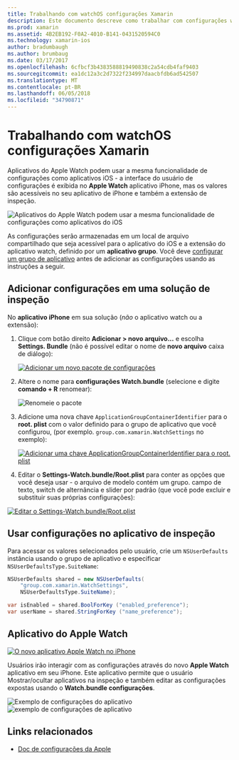 ```yaml
---
title: Trabalhando com watchOS configurações Xamarin
description: Este documento descreve como trabalhar com configurações watchOS Xamarin. Ele discute configurações adicionando a uma solução de aplicativo de inspeção, usando essas configurações de aplicativo e o aplicativo Apple Watch no iPhone.
ms.prod: xamarin
ms.assetid: 4B2EB192-F0A2-4010-B141-0431520594C0
ms.technology: xamarin-ios
author: bradumbaugh
ms.author: brumbaug
ms.date: 03/17/2017
ms.openlocfilehash: 6cfbcf3b4383588819490838c2a54cdb4faf9403
ms.sourcegitcommit: ea1dc12a3c2d7322f234997daacbfdb6ad542507
ms.translationtype: MT
ms.contentlocale: pt-BR
ms.lasthandoff: 06/05/2018
ms.locfileid: "34790871"
---
```

# <a name="working-with-watchos-settings-in-xamarin"></a>Trabalhando com watchOS configurações Xamarin

Aplicativos do Apple Watch podem usar a mesma funcionalidade de configurações como aplicativos iOS - a interface do usuário de configurações é exibida no **Apple Watch** aplicativo iPhone, mas os valores são acessíveis no seu aplicativo de iPhone e também a extensão de inspeção.

![](settings-images/intro.png "Aplicativos do Apple Watch podem usar a mesma funcionalidade de configurações como aplicativos do iOS")

As configurações serão armazenadas em um local de arquivo compartilhado que seja acessível para o aplicativo do iOS e a extensão do aplicativo watch, definido por um **aplicativo grupo**. Você deve [configurar um grupo de aplicativo](~/ios/watchos/app-fundamentals/app-groups.md) antes de adicionar as configurações usando as instruções a seguir.

## <a name="add-settings-in-a-watch-solution"></a>Adicionar configurações em uma solução de inspeção

No **aplicativo iPhone** em sua solução (*não* o aplicativo watch ou a extensão):

1. Clique com botão direito **Adicionar > novo arquivo...**  e escolha **Settings. Bundle** (não é possível editar o nome de **novo arquivo** caixa de diálogo):

   [![](settings-images/settings-add-sml.png "Adicionar um novo pacote de configurações")](settings-images/settings-add.png#lightbox)

2. Altere o nome para **configurações Watch.bundle** (selecione e digite **comando + R** renomear):

   ![](settings-images/settings-rename.png "Renomeie o pacote")

3. Adicione uma nova chave `ApplicationGroupContainerIdentifier` para o **root. plist** com o valor definido para o grupo de aplicativo que você configurou, (por exemplo. `group.com.xamarin.WatchSettings` no exemplo):

   [ ![](settings-images/settings-appgroup-sml.png "Adicionar uma chave ApplicationGroupContainerIdentifier para o root. plist")](settings-images/settings-appgroup.png#lightbox)

4. Editar o **Settings-Watch.bundle/Root.plist** para conter as opções que você deseja usar - o arquivo de modelo contém um grupo.
  campo de texto, switch de alternância e slider por padrão (que você pode excluir e substituir suas próprias configurações):

  [![](settings-images/rootplist-sml.png "Editar o Settings-Watch.bundle/Root.plist")](settings-images/rootplist.png#lightbox)


## <a name="use-settings-in-the-watch-app"></a>Usar configurações no aplicativo de inspeção

Para acessar os valores selecionados pelo usuário, crie um `NSUserDefaults` instância usando o grupo de aplicativo e especificar `NSUserDefaultsType.SuiteName`:

```csharp
NSUserDefaults shared = new NSUserDefaults(
    "group.com.xamarin.WatchSettings",
    NSUserDefaultsType.SuiteName);

var isEnabled = shared.BoolForKey ("enabled_preference");
var userName = shared.StringForKey ("name_preference");
```

## <a name="apple-watch-app"></a>Aplicativo do Apple Watch

[![](settings-images/settings-app-sml.png "O novo aplicativo Apple Watch no iPhone")](settings-images/settings-app.png#lightbox)

Usuários irão interagir com as configurações através do novo **Apple Watch** aplicativo em seu iPhone. Este aplicativo permite que o usuário Mostrar/ocultar aplicativos na inspeção e também editar as configurações expostas usando o **Watch.bundle configurações**.

![](settings-images/applewatch-1.png "Exemplo de configurações do aplicativo") ![](settings-images/applewatch-2.png "exemplo de configurações de aplicativo")



## <a name="related-links"></a>Links relacionados

- [Doc de configurações da Apple](https://developer.apple.com/library/prerelease/ios/documentation/General/Conceptual/WatchKitProgrammingGuide/Settings.html#//apple_ref/doc/uid/TP40014969-CH22-SW1)
